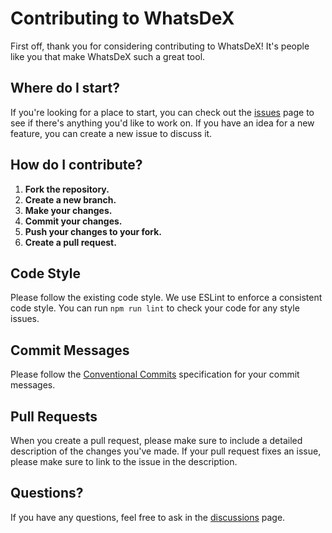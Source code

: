 # Contributing to WhatsDeX

First off, thank you for considering contributing to WhatsDeX! It's people like you that make WhatsDeX such a great tool.

## Where do I start?

If you're looking for a place to start, you can check out the [issues](https://github.com/SplashCodeDex/WhatsDeX/issues) page to see if there's anything you'd like to work on. If you have an idea for a new feature, you can create a new issue to discuss it.

## How do I contribute?

1.  **Fork the repository.**
2.  **Create a new branch.**
3.  **Make your changes.**
4.  **Commit your changes.**
5.  **Push your changes to your fork.**
6.  **Create a pull request.**

## Code Style

Please follow the existing code style. We use ESLint to enforce a consistent code style. You can run `npm run lint` to check your code for any style issues.

## Commit Messages

Please follow the [Conventional Commits](https://www.conventionalcommits.org/en/v1.0.0/) specification for your commit messages.

## Pull Requests

When you create a pull request, please make sure to include a detailed description of the changes you've made. If your pull request fixes an issue, please make sure to link to the issue in the description.

## Questions?

If you have any questions, feel free to ask in the [discussions](https://github.com/SplashCodeDex/WhatsDeX/discussions) page.